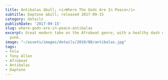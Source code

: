 ```yaml
---
title: Antibalas &bull; <i>Where The Gods Are In Peace</i>
subtitle: Daptone &bull; released 2017-09-15
category: details
publishDate: '2017-09-15'
slug: where-gods-are-in-peace-antibalas
excerpt: Great modern take on the Afrobeat genre, with a healthy dash of psychedelic
  punk.
image: "~/assets/images/details/2019/08/antibalas.jpg"
tags:
- Fela
- Tony Allen
- Afrobeat
- Antibalas
- Daptone
---
```


